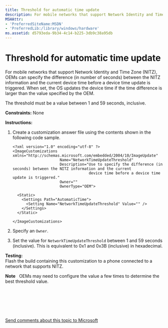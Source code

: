 ```yaml
---
title: Threshold for automatic time update
description: For mobile networks that support Network Identity and Time Zone (NITZ), OEMs can specify the difference (in number of seconds) between the NITZ information and the current device time before a device time update is triggered.
MSHAttr:
- 'PreferredSiteName:MSDN'
- 'PreferredLib:/library/windows/hardware'
ms.assetid: d5793eda-9b34-4c14-b225-3db9c38a95db
---
```


# Threshold for automatic time update


For mobile networks that support Network Identity and Time Zone (NITZ), OEMs can specify the difference (in number of seconds) between the NITZ information and the current device time before a device time update is triggered. When set, the OS updates the device time if the time difference is larger than the value specified by the OEM.

The threshold must be a value between 1 and 59 seconds, inclusive.

<a href="" id="constraints---none"></a>**Constraints:** None  

<a href="" id="instructions-"></a>**Instructions:**  
1.  Create a customization answer file using the contents shown in the following code sample.

    ``` syntax
    <?xml version="1.0" encoding="utf-8" ?>  
    <ImageCustomizations xmlns="http://schemas.microsoft.com/embedded/2004/10/ImageUpdate"  
                         Name="NetworkTimeUpdateThreshold"  
                         Description="Use to specify the difference (in seconds) between the NITZ information and the current 
                                      device time before a device time update is triggered."  
                         Owner=""  
                         OwnerType="OEM"> 

      <Static>  
        <Settings Path="AutomaticTime">  
          <Setting Name="NetworkTimeUpdateThreshold" Value="" />   
        </Settings>  
      </Static>

    </ImageCustomizations>
    ```

2.  Specify an `Owner`.

3.  Set the value for `NetworkTimeUpdateThreshold` between 1 and 59 seconds (inclusive). This is equivalent to 0x1 and 0x3B (inclusive) in hexadecimal.

<a href="" id="testing-"></a>**Testing:**  
Flash the build containing this customization to a phone connected to a network that supports NITZ.

**Note**  
OEMs may need to configure the value a few times to determine the best threshold value.

 

 

 

[Send comments about this topic to Microsoft](mailto:wsddocfb@microsoft.com?subject=Documentation%20feedback%20%5Bp_phCustomization\p_phCustomization%5D:%20Threshold%20for%20automatic%20time%20update%20%20RELEASE:%20%289/7/2016%29&body=%0A%0APRIVACY%20STATEMENT%0A%0AWe%20use%20your%20feedback%20to%20improve%20the%20documentation.%20We%20don't%20use%20your%20email%20address%20for%20any%20other%20purpose,%20and%20we'll%20remove%20your%20email%20address%20from%20our%20system%20after%20the%20issue%20that%20you're%20reporting%20is%20fixed.%20While%20we're%20working%20to%20fix%20this%20issue,%20we%20might%20send%20you%20an%20email%20message%20to%20ask%20for%20more%20info.%20Later,%20we%20might%20also%20send%20you%20an%20email%20message%20to%20let%20you%20know%20that%20we've%20addressed%20your%20feedback.%0A%0AFor%20more%20info%20about%20Microsoft's%20privacy%20policy,%20see%20http://privacy.microsoft.com/default.aspx. "Send comments about this topic to Microsoft")




